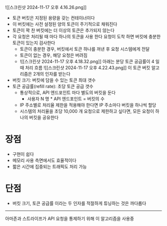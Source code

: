 ![[스크린샷 2024-11-17 오후 4.16.26.png]]
- 토큰 버킷은 지정된 용량을 갖는 컨테이너이다
- 이 버킷에는 사전 설정된 양의 토큰이 주기적으로 채워진다
- 토큰이 꽉 찬 버킷에는 더 이상의 토큰은 추가되지 않는다
- 각 요청은 처리될 때 마다 하나의 토큰을 사용 한다
	요청이 도착 하면 버킷에 충분한 토큰이 있는지 검사한다
	- 토큰이 충분한 경우, 버킷에서 토큰 하나를 꺼낸 후 요청 시스템에게 전달
	- 토큰이 없는 경우, 해당 요청은 버려짐
	- ![[스크린샷 2024-11-17 오후 4.18.32.png]]
아래는 분당 토큰 공급률이 4 일 때 처리 흐름
![[스크린샷 2024-11-17 오후 4.22.43.png]]
이 토큰 버킷 알고리즘은 2개의 인자를 받는다
- 버킷 크기: 버킷에 담을 수 있는 토큰 최대 갯수
- 토큰 공급률(refill rate): 초당 토큰 공급 갯수
	- 통상적으로, API 엔드포인트 마다 별도의 버킷을 둔다
		- 사용자 N 명 * API 엔드포인트 = 버킷의 수
	- IP 주소별로 처리율 제한을 적용해야 한다면 IP 주소마다 버킷을 하나씩 할당
	- 시스템의 처리율을 초당 10,000 개 요청으로 제한하고 싶다면, 모든 요청이 하나의 버킷을 공유한다
# 장점
- 구현이 쉽다
- 메모리 사용 측면에서도 효율적이다
- 짧은 시간에 집중되는 트래픽도 처리 가능
# 단점
- 버킷 크기, 토큰 공급률 이라는 두 인자를 적절하게 튜닝하는 것은 까다롭다
---
아마존과 스트라이프가 API 요청을 통제하기 위해 이 알고리즘을 사용중